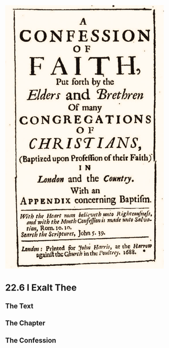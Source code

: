 <img class="intro-right" src="art-1689.png">

# 22.6 I Exalt Thee

## The Text

## The Chapter

## The Confession

